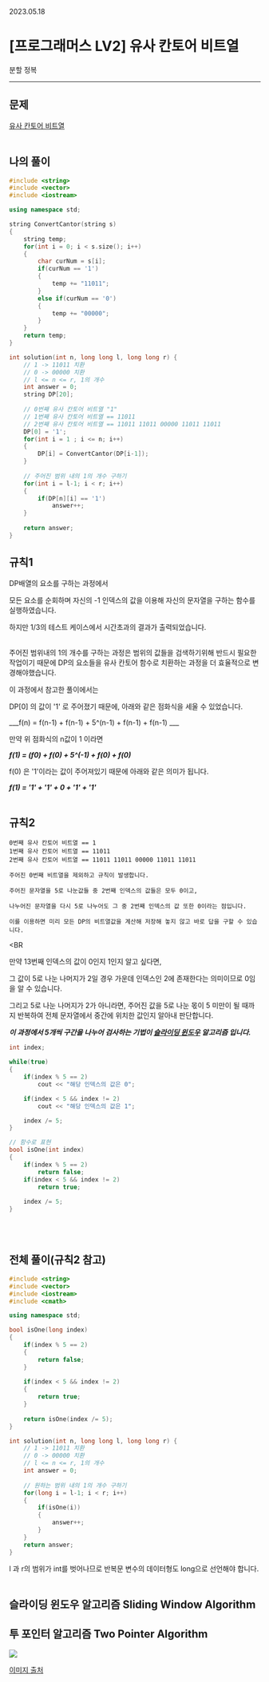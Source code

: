 2023.05.18

# __[프로그래머스 LV2] 유사 칸토어 비트열__

분할 정복

----

## __문제__

[유사 칸토어 비트열](https://school.programmers.co.kr/learn/courses/30/lessons/148652#qna)<br><Br>

## __나의 풀이__
```c++
#include <string>
#include <vector>
#include <iostream>

using namespace std;

string ConvertCantor(string s)
{
    string temp;
    for(int i = 0; i < s.size(); i++)
    {
        char curNum = s[i];
        if(curNum == '1')
        {
            temp += "11011";
        }
        else if(curNum == '0')
        {
            temp += "00000";
        }
    }
    return temp;
}

int solution(int n, long long l, long long r) {
    // 1 -> 11011 치환
    // 0 -> 00000 치환
    // l <= n <= r, 1의 개수
    int answer = 0;
    string DP[20];
    
    // 0번째 유사 칸토어 비트열 "1"
    // 1번째 유사 칸토어 비트열 == 11011
    // 2번째 유사 칸토어 비트열 == 11011 11011 00000 11011 11011
    DP[0] = '1';
    for(int i = 1 ; i <= n; i++)
    {
        DP[i] = ConvertCantor(DP[i-1]);
    }
    
    // 주어진 범위 내의 1의 개수 구하기
    for(int i = l-1; i < r; i++)
    {
        if(DP[n][i] == '1')
            answer++;
    }
        
    return answer;
}
```

## 규칙1
DP배열의 요소를 구하는 과정에서 

모든 요소를 순회하며 자신의 -1 인덱스의 값을 이용해 자신의 문자열을 구하는 함수를 실행하였습니다.

하지만 1/3의 테스트 케이스에서 시간초과의 결과가 출력되었습니다.<BR><bR>

주어진 범위내의 1의 개수를 구하는 과정은 범위의 값들을 검색하기위해 반드시 필요한 작업이기 때문에 DP의 요소들을 유사 칸토어 함수로 치환하는 과정을 더 효율적으로 변경해야했습니다.

이 과정에서 참고한 풀이에서는 

DP[0] 의 값이 '1' 로 주어졌기 때문에, 아래와 같은 점화식을 세울 수 있었습니다.

___f(n) = f(n-1) + f(n-1) + 5^(n-1) + f(n-1) + f(n-1) ___

만약 위 점화식의 n값이 1 이라면

___f(1) = (f0) + f(0) + 5^(-1) + f(0) + f(0)___

f(0) 은 '1'이라는 값이 주어져있기 때문에 아래와 같은 의미가 됩니다.

___f(1) = '1' + '1' + 0 + '1' + '1'___<Br><Br>


## 규칙2

    0번째 유사 칸토어 비트열 == 1
    1번째 유사 칸토어 비트열 == 11011
    2번째 유사 칸토어 비트열 == 11011 11011 00000 11011 11011

    주어진 0번째 비트열을 제외하고 규칙이 발생합니다.

    주어진 문자열을 5로 나눈값들 중 2번째 인덱스의 값들은 모두 0이고,

    나누어진 문자열을 다시 5로 나누어도 그 중 2번째 인덱스의 값 또한 0이라는 점입니다.

    이를 이용하면 미리 모든 DP의 비트열값을 계산해 저장해 놓지 않고 바로 답을 구할 수 있습니다. 
<BR<bR>

만약 13번째 인덱스의 값이 0인지 1인지 알고 싶다면,

그 값이 5로 나눈 나머지가 2일 경우 가운데 인덱스인 2에 존재한다는 의미이므로 0임을 알 수 있습니다.

그리고 5로 나눈 나머지가 2가 아니라면, 주어진 값을 5로 나눈 몫이 5 미만이 될 때까지 반복하여 전체 문자열에서 중간에 위치한 값인지 알아내 판단합니다.

___이 과정에서 5개씩 구간을 나누어 검사하는 기법이 [슬라이딩 윈도우](#슬라이딩-윈도우-알고리즘-sliding-window-algorithm) 알고리즘 입니다.___

```C++
int index;

while(true)
{
    if(index % 5 == 2)
        cout << "해당 인덱스의 값은 0";

    if(index < 5 && index != 2)
        cout << "해당 인덱스의 값은 1";

    index /= 5;
}

// 함수로 표현
bool isOne(int index)
{
    if(index % 5 == 2)
        return false;
    if(index < 5 && index != 2)
        return true;
    
    index /= 5;
}
```

<br><Br>


## __전체 풀이__(규칙2 참고)

```c++
#include <string>
#include <vector>
#include <iostream>
#include <cmath>

using namespace std;

bool isOne(long index)
{
    if(index % 5 == 2)
    {
        return false;
    }
        
    if(index < 5 && index != 2)
    {
        return true;
    }
        
    return isOne(index /= 5);
}

int solution(int n, long long l, long long r) {
    // 1 -> 11011 치환
    // 0 -> 00000 치환
    // l <= n <= r, 1의 개수
    int answer = 0;
    
    // 원하는 범위 내의 1의 개수 구하기
    for(long i = l-1; i < r; i++)
    {
        if(isOne(i))
        {
            answer++;
        }
    }
    return answer;
}
```

l 과 r의 범위가 int를 벗어나므로 반복문 변수의 데이터형도 long으로 선언해야 합니다.<br><Br>


## __슬라이딩 윈도우 알고리즘 Sliding Window Algorithm__ 

## __투 포인터 알고리즘 Two Pointer Algorithm__ 

<img src="https://github.com/EunYoungP/TIL/assets/80774412/4c3d1f0a-4fbf-4e68-859b-a3753acb1cf4"></img>

[이미지 출처](https://velog.io/@zwon/%EC%8A%AC%EB%9D%BC%EC%9D%B4%EB%94%A9-%EC%9C%88%EB%8F%84%EC%9A%B0Sliding-Window)

